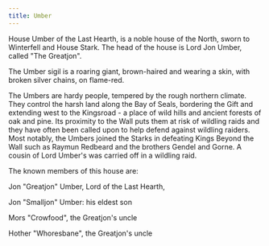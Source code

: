 ```yaml
---
title: Umber
---
```


House Umber of the Last Hearth, is a noble house of the North, sworn to Winterfell and House Stark. The head of the house is Lord Jon Umber, called "The Greatjon".

The Umber sigil is a roaring giant, brown-haired and wearing a skin, with broken silver chains, on flame-red.

The Umbers are hardy people, tempered by the rough northern climate. They control the harsh land along the Bay of Seals, bordering the Gift and extending west to the Kingsroad - a place of wild hills and ancient forests of oak and pine. Its proximity to the Wall puts them at risk of wildling raids and they have often been called upon to help defend against wildling raiders. Most notably, the Umbers joined the Starks in defeating Kings Beyond the Wall such as Raymun Redbeard and the brothers Gendel and Gorne. A cousin of Lord Umber's was carried off in a wildling raid.

The known members of this house are:

Jon "Greatjon" Umber, Lord of the Last Hearth,

Jon "Smalljon" Umber: his eldest son

Mors "Crowfood", the Greatjon's uncle

Hother "Whoresbane", the Greatjon's uncle


